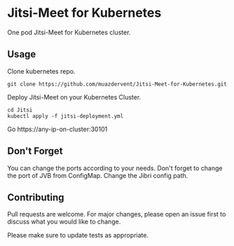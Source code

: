 # Jitsi-Meet for Kubernetes

One pod Jitsi-Meet for Kubernetes cluster.


## Usage
Clone kubernetes repo.
```
git clone https://github.com/muazdervent/Jitsi-Meet-for-Kubernetes.git
```
Deploy Jitsi-Meet on your Kubernetes Cluster.
```
cd Jitsi
kubectl apply -f jitsi-deployment.yml
```
Go https://any-ip-on-cluster:30101

## Don't Forget
You can change the ports according to your needs. Don't forget to change the port of JVB from ConfigMap. Change the Jibri config path.
## Contributing
Pull requests are welcome. For major changes, please open an issue first to discuss what you would like to change.

Please make sure to update tests as appropriate.
